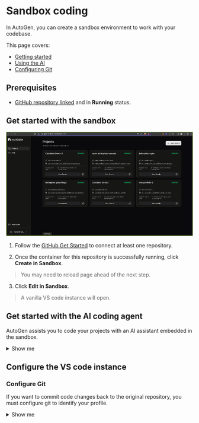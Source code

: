 # Sandbox coding

In AutoGen, you can create a sandbox environment to work with your codebase.

This page covers: 

- [Getting started](#get-started-with-the-sandbox) 
- [Using the AI](#get-started-with-the-ai-coding-agent)
- [Configuring Git](#configure-git)

## Prerequisites

- [GitHub repository linked](../GitHub-Integration/github-support.md#set-up-github-integrtation) and in **Running** status.

## Get started with the sandbox

![](../../Static/Gifs/open-ai-sandbox.gif)

1. Follow the [GitHub Get Started](../GitHub-Integration/github-support.md) to connect at least one repository.

2. Once the container for this repository is successfully running, click **Create in Sandbox**.

> You may need to reload page ahead of the next step.

3. Click **Edit in Sandbox**. 

> A vanilla VS code instance will open.

## Get started with the AI coding agent

AutoGen assists you to code your projects with an AI assistant embedded in the sandbox.

<details>
  <summary>Show me</summary>

![](../../Static/Gifs/assist-ai-agent.gif)

### Prerequisites

- Connected repository
> Follow the [GitHub Get Started](../GitHub-Integration/github-support.md).
- Deployable app
> Follow the [AI agent guide](./ai-agent-guide.md) if you need a boilerplate app.

1. Click **Create Sandbox**.
> You may need to reload the page before the next step.

2. Click **Edit in Sandbox**. 
> A vanilla VS code instance will open.

3. Click the final icon on the LHS menu bar, a kangaroo.
> You are now ready to build out your app with the AI assistant.

</details>

## Configure the VS code instance

### Configure Git

If you want to commit code changes back to the original repository, you must configure git to identify your profile.

<details>
  <summary>Show me</summary>

1. From a sandbox instance, work your code until you have changes to commit.
2. Open a terminal and run `git config user.name` if this returns null, you did not yet setup a git user.
3. Get your GitHub username and the email associated with the GitHub profile. Then run the following commands in your terminal, substituting your actual username and emaill:
`git config --global user.name` 
`git config —global user.email`

> The global flag is optional.

4. Using VS Code's git plugin, click **Commit** and **Sync Changes**.
5. Follow the prompts to connect this VS Code instance with your repository.

> The changes will be synced with the source repository. You can verify this on GitHub.

![](../../Static/Gifs/vs-code-git-config.gif)

</details>
